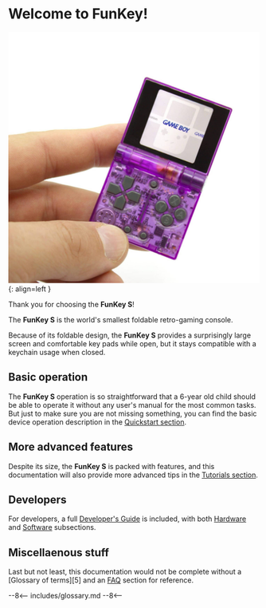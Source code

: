 # Welcome to FunKey!

![Atomic Purple FunKey S](assets/images/Atomic_Purple_FunKey_S.jpg){: align=left }

Thank you for choosing the **FunKey S**!

The **FunKey S** is the world's smallest foldable retro-gaming
console.

Because of its foldable design, the **FunKey S** provides a
surprisingly large screen and comfortable key pads while open, but it
stays compatible with a keychain usage when closed.

## Basic operation

The **FunKey S** operation is so straightforward that a 6-year old
child should be able to operate it without any user's manual for the
most common tasks. But just to make sure you are not missing
something, you can find the basic device operation description in the
[Quickstart section][1].

## More advanced features

Despite its size, the **FunKey S** is packed with features, and this
documentation will also provide more advanced tips in the [Tutorials
section][2].

## Developers

For developers, a full [Developer's Guide][3] is included, with both
[Hardware][3] and [Software][4] subsections.

## Miscellaenous stuff

Last but not least, this documentation would not be complete without a
[Glossary of terms][5] and an [FAQ][6] section for reference.

[1]: quickstart.md
[2]: tutorials/software/firmware_update.md
[3]: developers/hardware_reference/
[4]: developers/software_reference/sd_card_layout/recovery_partition.md
[e5]: miscellaneous/glossary.md
[6]: miscellaneous/faq.md

--8<--
includes/glossary.md
--8<--
